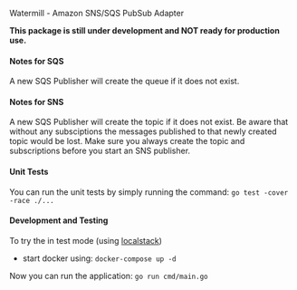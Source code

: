 Watermill - Amazon SNS/SQS PubSub Adapter

**This package is still under development and NOT ready for production use.**

#### Notes for SQS 

A new SQS Publisher will create the queue if it does not exist.

#### Notes for SNS

A new SQS Publisher will create the topic if it does not exist. Be aware that without any subsciptions the messages published to that newly created topic would be lost.  Make sure you always create the topic and subscriptions before you start an SNS publisher.

#### Unit Tests

You can run the unit tests by simply running  the command: `go test -cover -race ./...`

#### Development and Testing

To try the  in test mode (using [localstack](https://hub.docker.com/r/localstack/localstack))
- start docker using: `docker-compose up -d`

Now you can run the application: `go run cmd/main.go`
